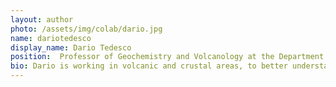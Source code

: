 ```yaml
---
layout: author
photo: /assets/img/colab/dario.jpg 
name: dariotedesco
display_name: Dario Tedesco
position:  Professor of Geochemistry and Volcanology at the Department of Environment, Biology and Pharmaceutical Sciences and Technology of the Campania University "Luigi Vanvitelli" (Italy) and affiliated with United Nations Organization Stabilization Mission in the DR Congo (MONUSCO), Democratic Republic of the Congo  
bio: Dario is working in volcanic and crustal areas, to better understand dynamics and origin of fluids, understanding how volcanoes work and finally starting new monitoring strategies.
---
```

